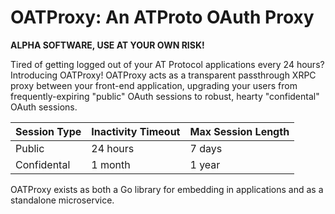 # OATProxy: An ATProto OAuth Proxy

**ALPHA SOFTWARE, USE AT YOUR OWN RISK!**

Tired of getting logged out of your AT Protocol applications every 24 hours?
Introducing OATProxy! OATProxy acts as a transparent passthrough XRPC proxy
between your front-end application, upgrading your users from
frequently-expiring "public" OAuth sessions to robust, hearty "confidental"
OAuth sessions.

| Session Type | Inactivity Timeout | Max Session Length |
| ------------ | ------------------ | ------------------ |
| Public       | 24 hours           | 7 days             |
| Confidental  | 1 month            | 1 year             |

OATProxy exists as both a Go library for embedding in applications and as a
standalone microservice.
